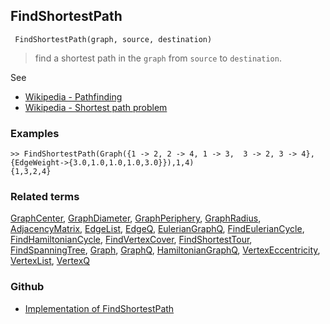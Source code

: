 ## FindShortestPath

```
 FindShortestPath(graph, source, destination)
```

> find a shortest path in the `graph` from `source` to `destination`.
 
See
* [Wikipedia - Pathfinding](https://en.wikipedia.org/wiki/Pathfinding)
* [Wikipedia - Shortest path problem](https://en.wikipedia.org/wiki/Shortest_path_problem)

### Examples

```
>> FindShortestPath(Graph({1 -> 2, 2 -> 4, 1 -> 3,  3 -> 2, 3 -> 4},{EdgeWeight->{3.0,1.0,1.0,1.0,3.0}}),1,4)
{1,3,2,4}
```

### Related terms 
[GraphCenter](GraphCenter.md), [GraphDiameter](GraphDiameter.md), [GraphPeriphery](GraphPeriphery.md), [GraphRadius](GraphRadius.md), [AdjacencyMatrix](AdjacencyMatrix.md), [EdgeList](EdgeList.md),
[EdgeQ](EdgeQ.md), [EulerianGraphQ](EulerianGraphQ.md), [FindEulerianCycle](FindEulerianCycle.md), [FindHamiltonianCycle](FindHamiltonianCycle.md), [FindVertexCover](FindVertexCover.md), [FindShortestTour](FindShortestTour.md), [FindSpanningTree](FindSpanningTree.md), [Graph](Graph.md), [GraphQ](GraphQ.md), [HamiltonianGraphQ](HamiltonianGraphQ.md), 
[VertexEccentricity](VertexEccentricity.md), [VertexList](VertexList.md), [VertexQ](VertexQ.md) 

### Github

* [Implementation of FindShortestPath](https://github.com/axkr/symja_android_library/blob/master/symja_android_library/matheclipse-core/src/main/java/org/matheclipse/core/builtin/GraphFunctions.java#L1339) 
